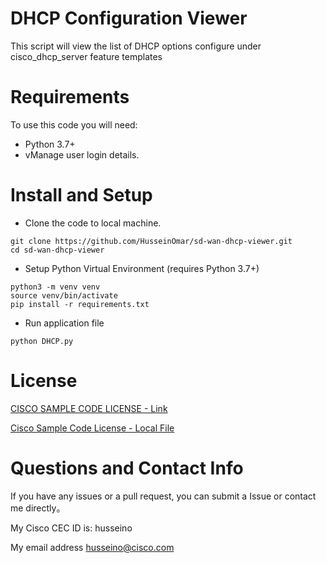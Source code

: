 # DHCP Configuration Viewer

This script will view the list of DHCP options configure under cisco_dhcp_server feature templates

# Requirements

To use this code you will need:

- Python 3.7+
- vManage user login details.

# Install and Setup

- Clone the code to local machine.

```
git clone https://github.com/HusseinOmar/sd-wan-dhcp-viewer.git
cd sd-wan-dhcp-viewer
```

- Setup Python Virtual Environment (requires Python 3.7+)

```
python3 -m venv venv
source venv/bin/activate
pip install -r requirements.txt
```

- Run application file

```
python DHCP.py
```

# License

[CISCO SAMPLE CODE LICENSE - Link](https://developer.cisco.com/docs/licenses)

[Cisco Sample Code License - Local File](LICENSE)

# Questions and Contact Info

If you have any issues or a pull request, you can submit a Issue or contact me directly。

My Cisco CEC ID is: husseino

My email address husseino@cisco.com
